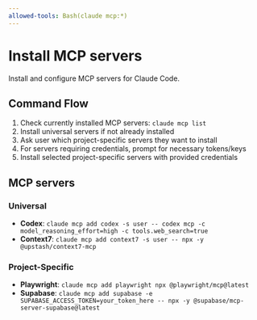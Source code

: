 ```yaml
---
allowed-tools: Bash(claude mcp:*)
---
```


# Install MCP servers

Install and configure MCP servers for Claude Code.

## Command Flow

1. Check currently installed MCP servers: `claude mcp list`
2. Install universal servers if not already installed
3. Ask user which project-specific servers they want to install
4. For servers requiring credentials, prompt for necessary tokens/keys
5. Install selected project-specific servers with provided credentials

## MCP servers

### Universal

-   **Codex**: `claude mcp add codex -s user -- codex mcp -c model_reasoning_effort=high -c tools.web_search=true`
-   **Context7**: `claude mcp add context7 -s user -- npx -y @upstash/context7-mcp`

### Project-Specific

-   **Playwright**: `claude mcp add playwright npx @playwright/mcp@latest`
-   **Supabase**: `claude mcp add supabase -e SUPABASE_ACCESS_TOKEN=your_token_here -- npx -y @supabase/mcp-server-supabase@latest`
